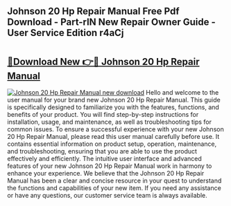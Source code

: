 ## Johnson 20 Hp Repair Manual Free Pdf Download - Part-rIN New Repair Owner Guide - User Service Edition r4aCj

# <h2><a href="http://bc5943.oget.top/?id=Johnson+20+Hp+Repair+Manual">🔗Download New 👉🔴 Johnson 20 Hp Repair Manual</a></h2>

[![Johnson 20 Hp Repair Manual new download](https://i.imgur.com/5g1atiW.png)](http://bc5943.oget.top/?id=Johnson+20+Hp+Repair+Manual)
Hello and welcome to the user manual for your brand new Johnson 20 Hp Repair Manual. This guide is specifically designed to familiarize you with the features, functions, and benefits of your product. You will find step-by-step instructions for installation, usage, and maintenance, as well as troubleshooting tips for common issues. To ensure a successful experience with your new Johnson 20 Hp Repair Manual, please read this user manual carefully before use. It contains essential information on product setup, operation, maintenance, and troubleshooting, ensuring that you are able to use the product effectively and efficiently. The intuitive user interface and advanced features of your new Johnson 20 Hp Repair Manual work in harmony to enhance your experience. We believe that the Johnson 20 Hp Repair Manual has been a clear and concise resource in your quest to understand the functions and capabilities of your new item. If you need any assistance or have any questions, our customer service team is always available.
